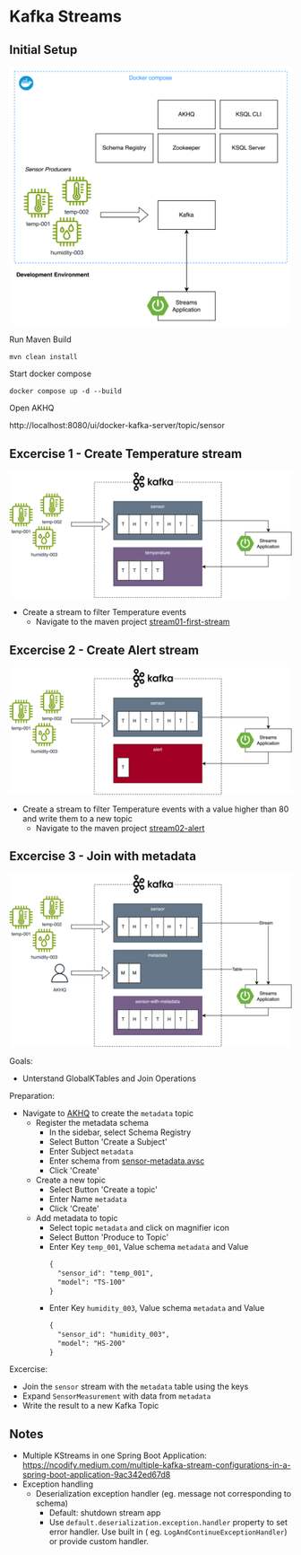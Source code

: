 # Kafka Streams

## Initial Setup

![Setup](img/streams-setup.png)

Run Maven Build

```
mvn clean install
```

Start docker compose

```
docker compose up -d --build
```

Open AKHQ

http://localhost:8080/ui/docker-kafka-server/topic/sensor

## Excercise 1 - Create Temperature stream

![Setup](img/stream-1.png)

* Create a stream to filter Temperature events
    * Navigate to the maven
      project [stream01-first-stream](stream01-first-stream/src/main/java/com/oepfelbaum/training/kafka)

## Excercise 2 - Create Alert stream

![Setup](img/stream-2.png)

* Create a stream to filter Temperature events with a value higher than 80 and write them to a new topic
    * Navigate to the maven project [stream02-alert](stream02-alert/src/main/java/com/oepfelbaum/training/kafka)

## Excercise 3 - Join with metadata

![Setup](img/stream-3.png)

Goals:

* Unterstand GlobalKTables and Join Operations

Preparation:

* Navigate to [AKHQ](http://localhost:8080/ui/docker-kafka-server/topic) to create the `metadata` topic
    * Register the metadata schema
        * In the sidebar, select Schema Registry
        * Select Button 'Create a Subject'
        * Enter Subject `metadata`
        * Enter schema from [sensor-metadata.avsc](stream03-join-metadata/src/main/resources/avro/sensor-metadata.avsc)
        * Click 'Create'
    * Create a new topic
        * Select Button 'Create a topic'
        * Enter Name `metadata`
        * Click 'Create'
    * Add metadata to topic
        * Select topic `metadata` and click on magnifier icon
        * Select Button 'Produce to Topic'
        * Enter Key `temp_001`, Value schema `metadata` and Value
          ```
          {
            "sensor_id": "temp_001",
            "model": "TS-100"
          }
          ```
        * Enter Key `humidity_003`, Value schema `metadata` and Value
          ```
          {
            "sensor_id": "humidity_003",
            "model": "HS-200"
          }
          ```

Excercise:

* Join the `sensor` stream with the `metadata` table using the keys
* Expand `SensorMeasurement` with data from `metadata`
* Write the result to a new Kafka Topic

## Notes

* Multiple KStreams in one Spring Boot
  Application: https://ncodify.medium.com/multiple-kafka-stream-configurations-in-a-spring-boot-application-9ac342ed67d8
* Exception handling
    * Deserialization exception handler (eg. message not corresponding to schema)
        * Default: shutdown stream app
        * Use `default.deserialization.exception.handler` property to set error handler. Use built in (
          eg. `LogAndContinueExceptionHandler`) or provide custom handler.